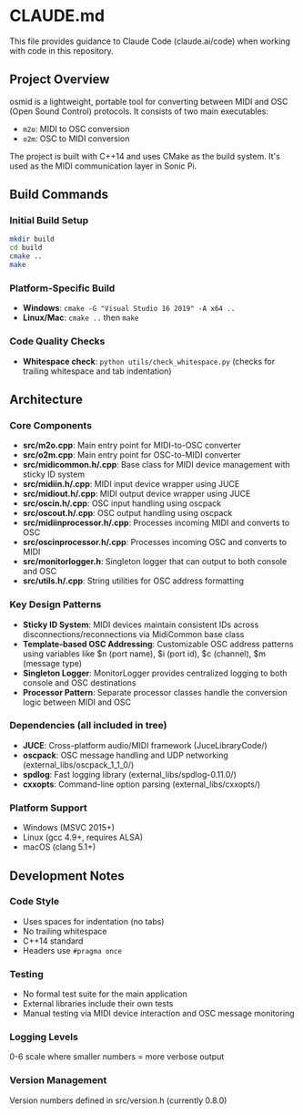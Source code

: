 # CLAUDE.md

This file provides guidance to Claude Code (claude.ai/code) when working with code in this repository.

## Project Overview

osmid is a lightweight, portable tool for converting between MIDI and OSC (Open Sound Control) protocols. It consists of two main executables:
- `m2o`: MIDI to OSC conversion
- `o2m`: OSC to MIDI conversion

The project is built with C++14 and uses CMake as the build system. It's used as the MIDI communication layer in Sonic Pi.

## Build Commands

### Initial Build Setup
```bash
mkdir build
cd build
cmake ..
make
```

### Platform-Specific Build
- **Windows**: `cmake -G "Visual Studio 16 2019" -A x64 ..`
- **Linux/Mac**: `cmake ..` then `make`

### Code Quality Checks
- **Whitespace check**: `python utils/check_whitespace.py` (checks for trailing whitespace and tab indentation)

## Architecture

### Core Components
- **src/m2o.cpp**: Main entry point for MIDI-to-OSC converter
- **src/o2m.cpp**: Main entry point for OSC-to-MIDI converter
- **src/midicommon.h/.cpp**: Base class for MIDI device management with sticky ID system
- **src/midiin.h/.cpp**: MIDI input device wrapper using JUCE
- **src/midiout.h/.cpp**: MIDI output device wrapper using JUCE
- **src/oscin.h/.cpp**: OSC input handling using oscpack
- **src/oscout.h/.cpp**: OSC output handling using oscpack
- **src/midiinprocessor.h/.cpp**: Processes incoming MIDI and converts to OSC
- **src/oscinprocessor.h/.cpp**: Processes incoming OSC and converts to MIDI
- **src/monitorlogger.h**: Singleton logger that can output to both console and OSC
- **src/utils.h/.cpp**: String utilities for OSC address formatting

### Key Design Patterns
- **Sticky ID System**: MIDI devices maintain consistent IDs across disconnections/reconnections via MidiCommon base class
- **Template-based OSC Addressing**: Customizable OSC address patterns using variables like $n (port name), $i (port id), $c (channel), $m (message type)
- **Singleton Logger**: MonitorLogger provides centralized logging to both console and OSC destinations
- **Processor Pattern**: Separate processor classes handle the conversion logic between MIDI and OSC

### Dependencies (all included in tree)
- **JUCE**: Cross-platform audio/MIDI framework (JuceLibraryCode/)
- **oscpack**: OSC message handling and UDP networking (external_libs/oscpack_1_1_0/)
- **spdlog**: Fast logging library (external_libs/spdlog-0.11.0/)
- **cxxopts**: Command-line option parsing (external_libs/cxxopts/)

### Platform Support
- Windows (MSVC 2015+)
- Linux (gcc 4.9+, requires ALSA)
- macOS (clang 5.1+)

## Development Notes

### Code Style
- Uses spaces for indentation (no tabs)
- No trailing whitespace
- C++14 standard
- Headers use `#pragma once`

### Testing
- No formal test suite for the main application
- External libraries include their own tests
- Manual testing via MIDI device interaction and OSC message monitoring

### Logging Levels
0-6 scale where smaller numbers = more verbose output

### Version Management
Version numbers defined in src/version.h (currently 0.8.0)